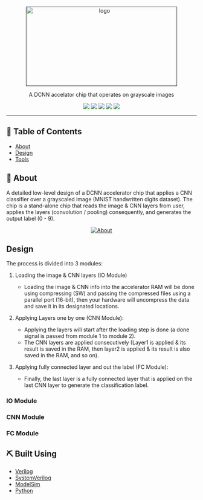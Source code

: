 <p align="center">
  <a href="" rel="noopener">
 <img width=400px height=210px src="https://svgur.com/i/Xav.svg" alt="logo"></a>
</p>

<p align="center"> A DCNN accelator chip that operates on grayscale images
    <br> 
</p>

<p align="center">
  <a href="https://github.com/ayaadelhassan/DCNN_Accelerator/graphs/contributors" alt="Contributors">
        <img src="https://img.shields.io/github/contributors/ayaadelhassan/DCNN_Accelerator" /></a>
  
   <a href="https://github.com/ayaadelhassan/DCNN_Accelerator/issues" alt="Issues">
        <img src="https://img.shields.io/github/issues/ayaadelhassan/DCNN_Accelerator" /></a>
  
  <a href="https://github.com/ayaadelhassan/DCNN_Accelerator/network" alt="Forks">
        <img src="https://img.shields.io/github/forks/ayaadelhassan/DCNN_Accelerator" /></a>
        
  <a href="https://github.com/ayaadelhassan/DCNN_Accelerator/stargazers" alt="Stars">
        <img src="https://img.shields.io/github/stars/ayaadelhassan/DCNN_Accelerator" /></a>
        
  <a href="https://github.com/ayaadelhassan/DCNN_Accelerator/blob/master/LICENSE" alt="License">
        <img src="https://img.shields.io/github/license/ayaadelhassan/DCNN_Accelerator" /></a>
</p>

---

## 📝 Table of Contents

- [About](#about)
- [Design](#design)
- [Tools](#tech)

## 🧐 About <a name = "about"></a>

A detailed low-level design of a DCNN accelerator chip that applies a CNN classifier over a grayscaled image (MNIST handwritten digits dataset). The chip is a stand-alone chip that reads the image & CNN layers from user, applies the layers (convolution / pooling) consequently, and generates the output label (0 - 9).

<p align="center">
  <a href="" rel="noopener">
 <img src="https://i.ibb.co/D7wdc8H/Screenshot-20210527-231304.png" alt="About"></a>
</p>

## Design <a name = "design"></a>
The process is divided into 3 modules:
1. Loading the image & CNN layers (IO Module)
    * Loading the image & CNN info into the accelerator RAM will be done using compressing (SW) and passing the compressed files using a parallel port (16-bit), then your hardware will uncompress the data and save it in its designated locations.

2. Applying Layers one by one (CNN Module):
    * Applying the layers will start after the loading step is done (a done signal is passed from module 1 to module 2). 
    * The CNN layers are applied consecutively (Layer1 is applied & its result is saved in the RAM, then layer2 is applied & its result is also saved in the RAM, and so on).

3. Applying fully connected layer and out the label (FC Module): 
    * Finally, the last layer is a fully connected layer that is applied on the last CNN layer to generate the classification label.


### IO Module

### CNN Module

### FC Module

## ⛏️ Built Using <a name = "tech"></a>

- [Verilog](https://en.wikipedia.org/wiki/Verilog)
- [SystemVerilog](https://en.wikipedia.org/wiki/SystemVerilog)
- [ModelSim](https://www.intel.com/content/www/us/en/software/programmable/quartus-prime/model-sim.html)
- [Python](https://www.python.org/)

